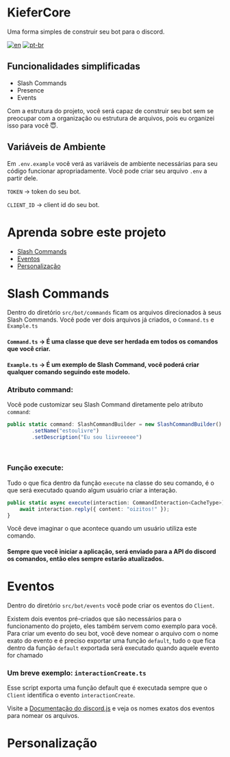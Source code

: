 # KieferCore

Uma forma simples de construir seu bot para o discord.

[![en](https://img.shields.io/badge/lang-en-red.svg)](https://github.com/gabrieldasnevespinheiro/kiefercore/blob/main/README.md)
[![pt-br](https://img.shields.io/badge/lang-pt--br-green.svg)](https://github.com/gabrieldasnevespinheiro/kiefercore/blob/main/README.pt-br.md)

## Funcionalidades simplificadas

- Slash Commands
- Presence
- Events
<p>Com a estrutura do projeto, você será capaz de construir seu bot sem se preocupar com a organização ou estrutura de arquivos, pois eu organizei isso para você 😇.</p>

## Variáveis de Ambiente

Em `.env.example` você verá as variáveis de ambiente necessárias para seu código funcionar apropriadamente. Você pode criar seu arquivo `.env` a partir dele.

`TOKEN` → token do seu bot.

`CLIENT_ID` → client id do seu bot.

# Aprenda sobre este projeto

* [Slash Commands](#slash-commands)
* [Eventos](#eventos)
* [Personalização](#personalização)


# Slash Commands
<span>Dentro do diretório `src/bot/commands` ficam os arquivos direcionados à seus Slash Commands.
Você pode ver dois arquivos já criados, o `Command.ts` e `Example.ts`</span>

#### `Command.ts` → É uma classe que deve ser herdada em todos os comandos que você criar.
#### `Example.ts` → É um exemplo de Slash Command, você poderá criar qualquer comando seguindo este modelo.

### Atributo command:
<span>Você pode customizar seu Slash Command diretamente pelo atributo `command`:</span>
```typescript 
public static command: SlashCommandBuilder = new SlashCommandBuilder()
        .setName("estoulivre")
        .setDescription("Eu sou liivreeeee")
```
<br>

### Função execute:
<span>Tudo o que fica dentro da função `execute` na classe do seu comando, é o que será executado quando algum usuário criar a interação.</span>
```typescript
public static async execute(interaction: CommandInteraction<CacheType>) {
    await interaction.reply({ content: "oizitos!" });
}
```
<span>Você deve imaginar o que acontece quando um usuário utiliza este comando.</span>

#### Sempre que você iniciar a aplicação, será enviado para a API do discord os comandos, então eles sempre estarão atualizados.

# Eventos
<span>Dentro do diretório `src/bot/events` você pode criar os eventos do `Client`.</span>

<span>Existem dois eventos pré-criados que são necessários para o funcionamento do projeto, eles também servem como exemplo para você. Para criar um evento do seu bot, você deve nomear o arquivo com o nome exato do evento e é preciso exportar uma função `default`, tudo o que fica dentro da função `default` exportada será executado quando aquele evento for chamado</span>

### Um breve exemplo: `interactionCreate.ts`
Esse script exporta uma função default que é executada sempre que o `Client` identifica o evento `interactionCreate`.

Visite a [Documentação do discord.js](https://discord.js.org/docs/packages/discord.js/14.14.1/Events:Enum) e veja os nomes exatos dos eventos para nomear os arquivos.

# Personalização